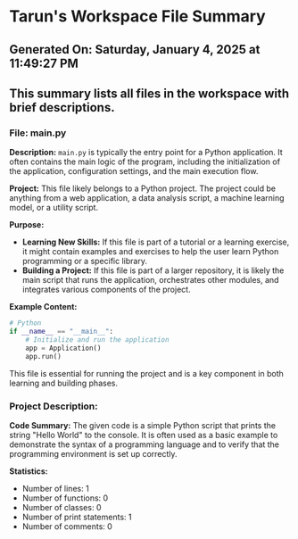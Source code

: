 # Tarun's Workspace File Summary
## Generated On: Saturday, January 4, 2025 at 11:49:27 PM
This summary lists all files in the workspace with brief descriptions.
---
### File: main.py

**Description:**
`main.py` is typically the entry point for a Python application. It often contains the main logic of the program, including the initialization of the application, configuration settings, and the main execution flow.

**Project:**
This file likely belongs to a Python project. The project could be anything from a web application, a data analysis script, a machine learning model, or a utility script.

**Purpose:**
- **Learning New Skills:** If this file is part of a tutorial or a learning exercise, it might contain examples and exercises to help the user learn Python programming or a specific library.
- **Building a Project:** If this file is part of a larger repository, it is likely the main script that runs the application, orchestrates other modules, and integrates various components of the project.

**Example Content:**
```python
# Python
if __name__ == "__main__":
    # Initialize and run the application
    app = Application()
    app.run()
```

This file is essential for running the project and is a key component in both learning and building phases. 
### Project Description:
 **Code Summary:**
The given code is a simple Python script that prints the string "Hello World" to the console. It is often used as a basic example to demonstrate the syntax of a programming language and to verify that the programming environment is set up correctly.

**Statistics:**
- Number of lines: 1
- Number of functions: 0
- Number of classes: 0
- Number of print statements: 1
- Number of comments: 0
